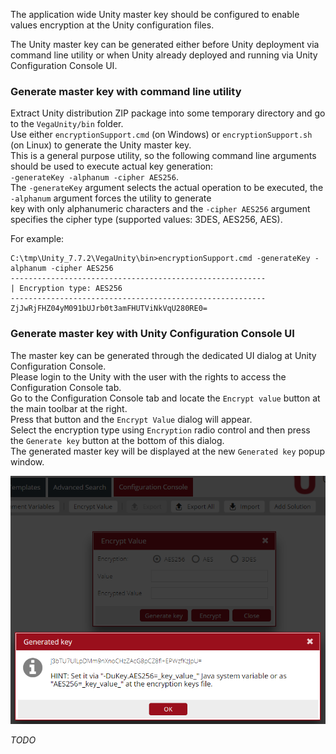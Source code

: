 The application wide Unity master key should be configured to enable values encryption at the Unity configuration files.

The Unity master key can be generated either before Unity deployment via command line utility or when Unity already deployed and running via 
Unity Configuration Console UI.

### Generate master key with command line utility

Extract Unity distribution ZIP package into some temporary directory and go to the `VegaUnity/bin` folder.  
Use either `encryptionSupport.cmd` (on Windows) or `encryptionSupport.sh` (on Linux) to generate the Unity master key.  
This is a general purpose utility, so the following command line arguments should be used to execute actual key generation:  
`-generateKey -alphanum -cipher AES256`.  
The `-generateKey` argument selects the actual operation to be executed, the `-alphanum` argument forces the utility to generate  
key with only alphanumeric characters and the `-cipher AES256` argument specifies the cipher type (supported values: 3DES, AES256, AES).

For example:  
```
C:\tmp\Unity_7.7.2\VegaUnity\bin>encryptionSupport.cmd -generateKey -alphanum -cipher AES256
---------------------------------------------------------
| Encryption type: AES256
---------------------------------------------------------
ZjJwRjFHZ04yM091bUJrb0t3amFHUTViNkVqU280RE0=
```

### Generate master key with Unity Configuration Console UI

The master key can be generated through the dedicated UI dialog at Unity Configuration Console.  
Please login to the Unity with the user with the rights to access the Configuration Console tab.  
Go to the Configuration Console tab and locate the `Encrypt value` button at the main toolbar at the right.  
Press that button and the `Encrypt Value` dialog will appear.  
Select the encryption type using `Encryption` radio control and then press the `Generate key` button at the bottom of this dialog.  
The generated master key will be displayed at the new `Generated key` popup window.

![generate-master-key-at-cc](/assets/img/generate-master-key-at-cc.png) 

*TODO*

